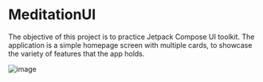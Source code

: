 # MeditationUI

The objective of this project is to practice Jetpack Compose UI toolkit. The application is a simple homepage screen with multiple cards, to showcase the variety of features that the app holds.

![image](https://user-images.githubusercontent.com/48060341/232780249-55a58628-e3e8-4c3e-aefa-6d4403f944fd.png)
